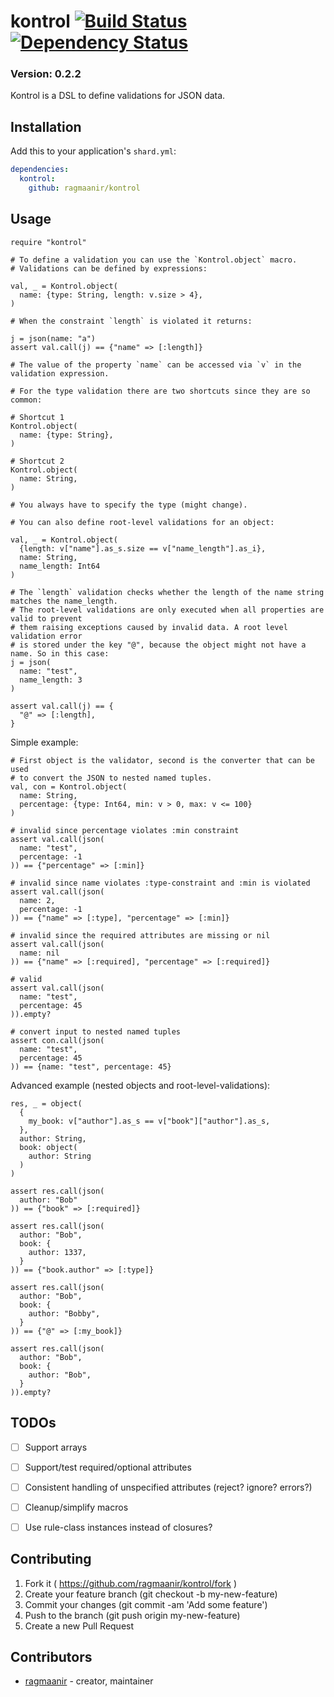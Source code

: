 # kontrol [![Build Status](https://travis-ci.org/Ragmaanir/kontrol.svg?branch=master)](https://travis-ci.org/Ragmaanir/kontrol)[![Dependency Status](https://shards.rocks/badge/github/ragmaanir/kontrol/status.svg)](https://shards.rocks/github/ragmaanir/kontrol)

### Version: 0.2.2

Kontrol is a DSL to define validations for JSON data.

## Installation

Add this to your application's `shard.yml`:

```yaml
dependencies:
  kontrol:
    github: ragmaanir/kontrol
```

## Usage

```crystal
require "kontrol"
```

```crystal
# To define a validation you can use the `Kontrol.object` macro.
# Validations can be defined by expressions:

val, _ = Kontrol.object(
  name: {type: String, length: v.size > 4},
)

# When the constraint `length` is violated it returns:

j = json(name: "a")
assert val.call(j) == {"name" => [:length]}

# The value of the property `name` can be accessed via `v` in the validation expression.

# For the type validation there are two shortcuts since they are so common:

# Shortcut 1
Kontrol.object(
  name: {type: String},
)

# Shortcut 2
Kontrol.object(
  name: String,
)

# You always have to specify the type (might change).

# You can also define root-level validations for an object:

val, _ = Kontrol.object(
  {length: v["name"].as_s.size == v["name_length"].as_i},
  name: String,
  name_length: Int64
)

# The `length` validation checks whether the length of the name string matches the name_length.
# The root-level validations are only executed when all properties are valid to prevent
# them raising exceptions caused by invalid data. A root level validation error
# is stored under the key "@", because the object might not have a name. So in this case:
j = json(
  name: "test",
  name_length: 3
)

assert val.call(j) == {
  "@" => [:length],
}

```

Simple example:

```crystal
# First object is the validator, second is the converter that can be used
# to convert the JSON to nested named tuples.
val, con = Kontrol.object(
  name: String,
  percentage: {type: Int64, min: v > 0, max: v <= 100}
)

# invalid since percentage violates :min constraint
assert val.call(json(
  name: "test",
  percentage: -1
)) == {"percentage" => [:min]}

# invalid since name violates :type-constraint and :min is violated
assert val.call(json(
  name: 2,
  percentage: -1
)) == {"name" => [:type], "percentage" => [:min]}

# invalid since the required attributes are missing or nil
assert val.call(json(
  name: nil
)) == {"name" => [:required], "percentage" => [:required]}

# valid
assert val.call(json(
  name: "test",
  percentage: 45
)).empty?

# convert input to nested named tuples
assert con.call(json(
  name: "test",
  percentage: 45
)) == {name: "test", percentage: 45}

```

Advanced example (nested objects and root-level-validations):

```crystal
res, _ = object(
  {
    my_book: v["author"].as_s == v["book"]["author"].as_s,
  },
  author: String,
  book: object(
    author: String
  )
)

assert res.call(json(
  author: "Bob"
)) == {"book" => [:required]}

assert res.call(json(
  author: "Bob",
  book: {
    author: 1337,
  }
)) == {"book.author" => [:type]}

assert res.call(json(
  author: "Bob",
  book: {
    author: "Bobby",
  }
)) == {"@" => [:my_book]}

assert res.call(json(
  author: "Bob",
  book: {
    author: "Bob",
  }
)).empty?

```

## TODOs

- [ ] Support arrays
- [ ] Support/test required/optional attributes
- [ ] Consistent handling of unspecified attributes (reject? ignore? errors?)
- [ ] Cleanup/simplify macros
- [ ] Use rule-class instances instead of closures?


## Contributing

1. Fork it ( https://github.com/ragmaanir/kontrol/fork )
2. Create your feature branch (git checkout -b my-new-feature)
3. Commit your changes (git commit -am 'Add some feature')
4. Push to the branch (git push origin my-new-feature)
5. Create a new Pull Request

## Contributors

- [ragmaanir](https://github.com/ragmaanir) - creator, maintainer

